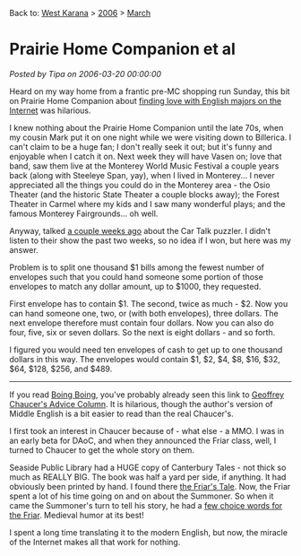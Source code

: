 Back to: [West Karana](/posts/westkarana.md) > [2006](/posts/2006/westkarana.md) > [March](./westkarana.md)
# Prairie Home Companion et al

*Posted by Tipa on 2006-03-20 00:00:00*

Heard on my way home from a frantic pre-MC shopping run Sunday, this bit on Prairie Home Companion about [finding love with English majors on the Internet](http://prairiehome.publicradio.org/programs/2006/01/07/scripts/poem.shtml) was hilarious.

I knew nothing about the Prairie Home Companion until the late 70s, when my cousin Mark put it on one night while we were visiting down to Billerica. I can't claim to be a huge fan; I don't really seek it out; but it's funny and enjoyable when I catch it on. Next week they will have Vasen on; love that band, saw them live at the Monterey World Music Festival a couple years back (along with Steeleye Span, yay), when I lived in Monterey... I never appreciated all the things you could do in the Monterey area - the Osio Theater (and the historic State Theater a couple blocks away); the Forest Theater in Carmel where my kids and I saw many wonderful plays; and the famous Monterey Fairgrounds... oh well.

Anyway, talked [a couple weeks ago](http://www.westkarana.com/index.php?entry=entry060306-152041) about the Car Talk puzzler. I didn't listen to their show the past two weeks, so no idea if I won, but here was my answer.

Problem is to split one thousand $1 bills among the fewest number of envelopes such that you could hand someone some portion of those envelopes to match any dollar amount, up to $1000, they requested.

First envelope has to contain $1. The second, twice as much - $2. Now you can hand someone one, two, or (with both envelopes), three dollars. The next envelope therefore must contain four dollars. Now you can also do four, five, six or seven dollars. So the next is eight dollars - and so forth.

I figured you would need ten envelopes of cash to get up to one thousand dollars in this way. The envelopes would contain $1, $2, $4, $8, $16, $32, $64, $128, $256, and $489.

---

If you read [Boing Boing](http://boingboing.net), you've probably already seen this link to [Geoffrey Chaucer's Advice Column](http://houseoffame.blogs.friendster.com/my_blog/). It is hilarious, though the author's version of Middle English is a bit easier to read than the real Chaucer's.

I first took an interest in Chaucer because of - what else - a MMO. I was in an early beta for DAoC, and when they announced the Friar class, well, I turned to Chaucer to get the whole story on them.

Seaside Public Library had a HUGE copy of Canterbury Tales - not thick so much as REALLY BIG. The book was half a yard per side, if anything. It had obviously been printed by hand. I found there [the Friar's Tale](http://www.litrix.com/canterby/cante032.htm). Now, the Friar spent a lot of his time going on and on about the Summoner. So when it came the Summoner's turn to tell his story, he had a [few choice words for the Friar](http://www.litrix.com/canterby/cante033.htm). Medieval humor at its best!

I spent a long time translating it to the modern English, but now, the miracle of the Internet makes all that work for nothing.

